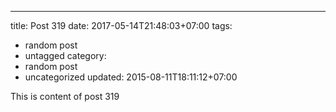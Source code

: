 ---
title: Post 319
date: 2017-05-14T21:48:03+07:00
tags:
  - random post
  - untagged
category:
  - random post
  - uncategorized
updated: 2015-08-11T18:11:12+07:00

This is content of post 319